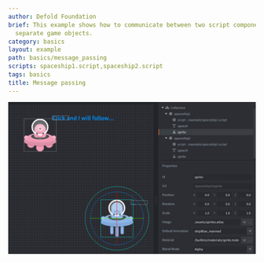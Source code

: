 ```yaml
---
author: Defold Foundation
brief: This example shows how to communicate between two script components in two
  separate game objects.
category: basics
layout: example
path: basics/message_passing
scripts: spaceship1.script,spaceship2.script
tags: basics
title: Message passing
---
```



![message passing](message_passing.png)
